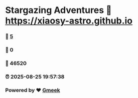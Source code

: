 # Stargazing Adventures :link: https://xiaosy-astro.github.io 
### :page_facing_up: [5](https://xiaosy-astro.github.io/tag.html) 
### :speech_balloon: 0 
### :hibiscus: 46520 
### :alarm_clock: 2025-08-25 19:57:38 
### Powered by :heart: [Gmeek](https://github.com/Meekdai/Gmeek)
